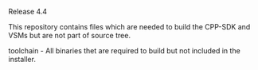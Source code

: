 Release 4.4

This repository contains files which are needed to build the CPP-SDK and VSMs but are not part of source tree.

toolchain - All binaries thet are required to build but not included in the installer.